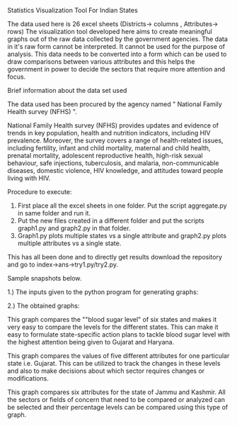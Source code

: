 Statistics Visualization Tool For Indian States 
 
The data used here is 26 excel sheets (Districts-> columns , Attributes-> rows)
The visualization tool developed here aims to create meaningful graphs out of the raw data collected by the government agencies. The data in it's raw form cannot be interpreted. It cannot be used for the purpose of analysis. This data needs to be converted into a form which can be used to draw comparisons between various attributes and this helps the government in power to decide the sectors that require more attention and focus.


Brief information about the data set used

The data used has been procured by the agency named " National Family Health survey (NFHS) ".

National Family Health survey (NFHS) provides updates and evidence of trends in key population, health and nutrition indicators, including HIV prevalence. Moreover, the survey covers a range of health-related issues, including fertility, infant and child mortality, maternal and child health, prenatal mortality, adolescent reproductive health, high-risk sexual behaviour, safe injections, tuberculosis, and malaria, non-communicable diseases, domestic violence, HIV knowledge, and attitudes toward people living with HIV.

Procedure to execute:
1)	First place all the excel sheets in one folder. Put the script aggregate.py in same folder and run it.
2)	Put the new files created in a different folder and put the scripts graph1.py and graph2.py in that folder.
3)	Graph1.py plots multiple states vs a single attribute and graph2.py plots multiple attributes vs a single state.

This has all been done and to directly get results download the repository and 
go to   index->ans->try1.py/try2.py.

Sample snapshots below.

1.) The inputs given to the python program for generating graphs:

 
 
2.) The obtained graphs:

 

This graph compares the ""blood sugar level" of six states and makes it very easy to compare the levels for the different states. This can make it easy to formulate state-specific action plans to tackle blood sugar level with the highest attention being given to Gujarat and Haryana.

 

This graph compares the values of five different attributes for one particular state i.e. Gujarat. This can be utilized to track the changes in these levels and also to make decisions about which sector requires changes or modifications.

 

This graph compares six attributes for the state of Jammu and Kashmir. All the sectors or fields of concern that need to be compared or analyzed can be selected and their percentage levels can be compared using this type of graph.


